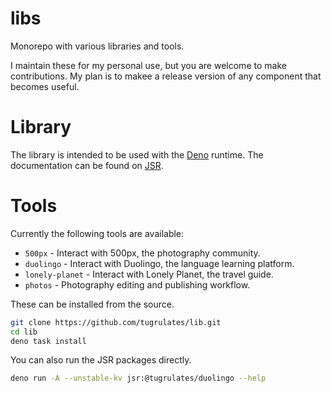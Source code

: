# libs

Monorepo with various libraries and tools.

I maintain these for my personal use, but you are welcome to make contributions.
My plan is to makee a release version of any component that becomes useful.

# Library

The library is intended to be used with the [Deno](https://deno.com) runtime.
The documentation can be found on [JSR](https://jsr.io/@tugrulates).

# Tools

Currently the following tools are available:

- `500px` - Interact with 500px, the photography community.
- `duolingo` - Interact with Duolingo, the language learning platform.
- `lonely-planet` - Interact with Lonely Planet, the travel guide.
- `photos` - Photography editing and publishing workflow.

These can be installed from the source.

```sh
git clone https://github.com/tugrulates/lib.git
cd lib
deno task install
```

You can also run the JSR packages directly.

```sh
deno run -A --unstable-kv jsr:@tugrulates/duolingo --help
```
